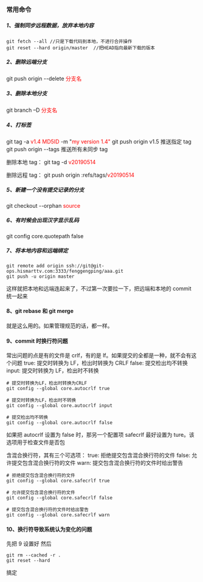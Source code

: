 ### 常用命令

##### 1、强制同步远程数据，放弃本地内容

```
git fetch --all //只是下载代码到本地，不进行合并操作
git reset --hard origin/master  //把HEAD指向最新下载的版本
```

##### 2、删除远端分支

git push origin --delete <font color="red">分支名</font>

##### 3、删除本地分支

git branch –D <font color="red">分支名</font>

##### 4、打标签

git tag -a <font color="red">v1.4 MD5ID</font> -m "<font color="red">my version 1.4"</font>
git push origin v1.5 推送指定 tag
git push origin --tags 推送所有未同步 tag

删除本地 tag：
git tag -d <font color="red">v20190514</font>

删除远程 tag：
git push origin :refs/tags/<font color="red">v20190514</font>

##### 5、新建一个没有提交记录的分支

git checkout --orphan <font color="red">source</font>

##### 6、有时候会出现汉字显示乱码

git config core.quotepath false

##### 7、将本地内容和远端绑定

```
git remote add origin ssh://git@git-ops.hismarttv.com:3333/fenggengping/aaa.git
git push -u origin master
```

这样就把本地和远端连起来了，不过第一次要拉一下，把远端和本地的 commit 统一起来

#### 8、git rebase 和 git merge

就是这么用的。如果管理规范的话，都一样。

#### 9、commit 时换行符问题

常出问题的点是有的文件是 crlf，有的是 lf。如果提交的全都是一种，就不会有这个问题
true: 提交时转换为 LF，检出时转换为 CRLF
false: 提交检出均不转换
input: 提交时转换为 LF，检出时不转换

```
# 提交时转换为LF，检出时转换为CRLF
git config --global core.autocrlf true

# 提交时转换为LF，检出时不转换
git config --global core.autocrlf input

# 提交检出均不转换
git config --global core.autocrlf false
```

如果把 autocrlf 设置为 false 时，那另一个配置项 safecrlf 最好设置为 ture。该选项用于检查文件是否包

含混合换行符，其有三个可选项：
true: 拒绝提交包含混合换行符的文件
false: 允许提交包含混合换行符的文件
warn: 提交包含混合换行符的文件时给出警告

```
# 拒绝提交包含混合换行符的文件
git config --global core.safecrlf true

# 允许提交包含混合换行符的文件
git config --global core.safecrlf false

# 提交包含混合换行符的文件时给出警告
git config --global core.safecrlf warn
```

#### 10、换行符导致系统认为变化的问题

先把 9 设置好
然后

```
git rm --cached -r .
git reset --hard
```

搞定
